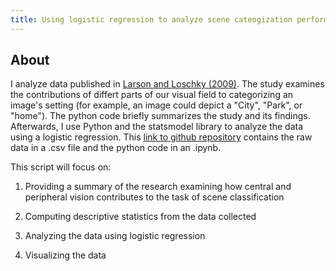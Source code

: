```yaml
---
title: Using logistic regression to analyze scene cateogization performance between central vs. peripheral visual fields
---
```


## About

I analyze data published in [Larson and Loschky (2009)](https://jov.arvojournals.org/article.aspx?articleid=2122327).  The study examines the contributions of differt parts of our visual field to categorizing an image's setting (for example, an image could depict a "City", "Park", or "home").  The python code briefly summarizes the study and its findings.  Afterwards, I use Python and the statsmodel library to analyze the data using a logistic regression.  This [link to github repository](https://github.com/adam-m-larson/Logistic-Regression-Analysis-with-Larson-and-Loschky-2009-) contains the raw data in a .csv file and the python code in an .ipynb.

This script will focus on:

1. Providing a summary of the research examining how central and peripheral vision contributes to the task of scene classification
2. Computing descriptive statistics from the data collected
3. Analyzing the data using logistic regression

4. Visualizing the data

